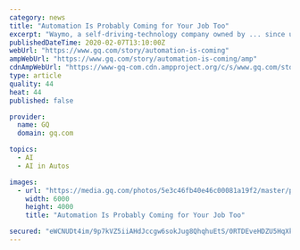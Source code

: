 ```yaml
---
category: news
title: "Automation Is Probably Coming for Your Job Too"
excerpt: "Waymo, a self-driving-technology company owned by ... since up to 70 percent of the work they do could be done by machines. But as artificial intelligence becomes more common and effective, automation will start to supplant receptionists, couriers, market ..."
publishedDateTime: 2020-02-07T13:10:00Z
webUrl: "https://www.gq.com/story/automation-is-coming"
ampWebUrl: "https://www.gq.com/story/automation-is-coming/amp"
cdnAmpWebUrl: "https://www-gq-com.cdn.ampproject.org/c/s/www.gq.com/story/automation-is-coming/amp"
type: article
quality: 44
heat: 44
published: false

provider:
  name: GQ
  domain: gq.com

topics:
  - AI
  - AI in Autos

images:
  - url: "https://media.gq.com/photos/5e3c46fb40e46c00081a19f2/master/pass/GettyImages-1082066722.jpg"
    width: 6000
    height: 4000
    title: "Automation Is Probably Coming for Your Job Too"

secured: "eWCNUDt4im/9p7kVZ5iiAHdJccgw6sokJug8QhqhuEtS/0RTDEveHDZU5HqXkeDBc6UvjBvy6qwwcABrrrCdvh0ZRgrIelUYcmeUrDWpzMu8jvV++LcAK76wEJeJ0NVeWPwmcK8g5jqZ4xZt6eZ37Bjxl2ZTLROoNj2oS/PFqECFcIX5nITOgbKW/9kDd7xSpS8A5eUHxYYJBUWQidN0siySmXtHxkBzaV4Jt8UN9xj3kSg2L5L+MfN2N/G/GWJYjelRCiNtiMnuZ5QgPBs4hWojtRYyzIwT3b7wV06L8uZmDizRUdoMiFw/q7HT6sMk;4ZCK5L9Nf0utAzBlFV0Akw=="
---
```


